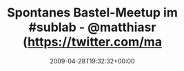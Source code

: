---
retweeted: false
source: <a href="http://twitter.com" rel="nofollow">Twitter Web Client</a>
entities:
  hashtags:
  - text: sublab
    indices:
    - '27'
    - '34'
  - text: vleischern
    indices:
    - '70'
    - '81'
  symbols: []
  user_mentions:
  - name: Matthias Rampke
    screen_name: matthiasr
    indices:
    - '37'
    - '47'
    id_str: '12129722'
    id: '12129722'
  urls: []
display_text_range:
- '0'
- '89'
favorite_count: '0'
id_str: '1641870822'
truncated: false
retweet_count: '0'
id: '1641870822'
created_at: Tue Apr 28 19:32:32 +0000 2009
favorited: false
full_text: 'Spontanes Bastel-Meetup im #sublab - [@matthiasr](https://twitter.com/matthiasr)
  to the rescue. Vorher #vleischern. Yeahr!'
lang: en
tags:
- sublab
- vleischern
- pesos/twitter
date: '2009-04-28T19:32:32+00:00'
src: https://twitter.com/bascht/status/1641870822
original_url: https://twitter.com/bascht/status/1641870822
type: twitter_tweet
text: 'Spontanes Bastel-Meetup im #sublab - [@matthiasr](https://twitter.com/matthiasr)
  to the rescue. Vorher #vleischern. Yeahr!'
title: 'Spontanes Bastel-Meetup im #sublab - @matthiasr (https://twitter.com/ma'

---